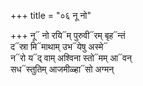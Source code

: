 +++
title = "०६ नू नो"

+++
नू᳓ नो रयि᳓म् पुरुवी᳓रम् बृह᳓न्तं  
द᳓स्रा मि᳓माथाम् उभ᳓येषु अस्मे᳓  
न᳓रो य᳓द् वाम् अश्विना स्तो᳓मम् आ᳓वन्  
सध᳓स्तुतिम् आजमीळ्हा᳓सो अग्मन्